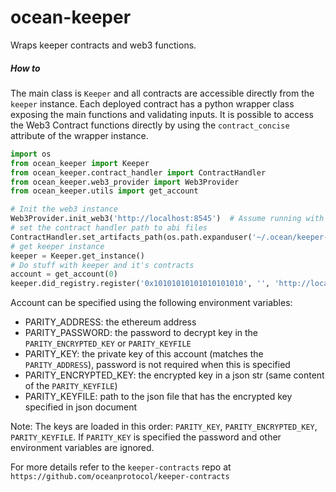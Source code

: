# ocean-keeper
Wraps keeper contracts and web3 functions.

##### How to
The main class is `Keeper` and all contracts are accessible directly from the `keeper` instance.
Each deployed contract has a python wrapper class exposing the main functions and validating 
inputs. It is possible to access the Web3 Contract functions directly by using the `contract_concise` 
attribute of the wrapper instance.

```python
import os
from ocean_keeper import Keeper
from ocean_keeper.contract_handler import ContractHandler
from ocean_keeper.web3_provider import Web3Provider
from ocean_keeper.utils import get_account

# Init the web3 instance
Web3Provider.init_web3('http://localhost:8545')  # Assume running with local parity node
# set the contract handler path to abi files
ContractHandler.set_artifacts_path(os.path.expanduser('~/.ocean/keeper-contracts/artifacts'))
# get keeper instance
keeper = Keeper.get_instance()
# Do stuff with keeper and it's contracts
account = get_account(0)
keeper.did_registry.register('0x10101010101010101010', '', 'http://localhost:5000/api/v1/assets', account)

```

Account can be specified using the following environment variables:
* PARITY_ADDRESS: the ethereum address
* PARITY_PASSWORD: the password to decrypt key in the `PARITY_ENCRYPTED_KEY` or `PARITY_KEYFILE`
* PARITY_KEY: the private key of this account (matches the `PARITY_ADDRESS`), password is not required when this is specified
* PARITY_ENCRYPTED_KEY: the encrypted key in a json str (same content of the `PARITY_KEYFILE`)
* PARITY_KEYFILE: path to the json file that has the encrypted key specified in json document

Note: The keys are loaded in this order: `PARITY_KEY`, `PARITY_ENCRYPTED_KEY`, `PARITY_KEYFILE`. If `PARITY_KEY` is 
specified the password and other environment variables are ignored.

For more details refer to the `keeper-contracts` repo at `https://github.com/oceanprotocol/keeper-contracts`